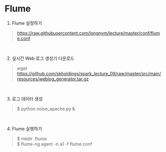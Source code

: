 Flume
==================

1. Flume 설정하기

> https://raw.githubusercontent.com/longnym/lecture/master/conf/flume.conf

<br>


2. 실시간 Web 로그 생성기 다운로드

> wget https://github.com/skholdings/spark_lecture_09/raw/master/src/main/resources/weblog_generator.tar.gz

<br>

3. 로그 데이터 생성

> $ python noise_apache.py &

<br>

4. Flume 실행하기

> $ mkdir .flume
<br> $ flume-ng agent -n a1 -f flume.conf
